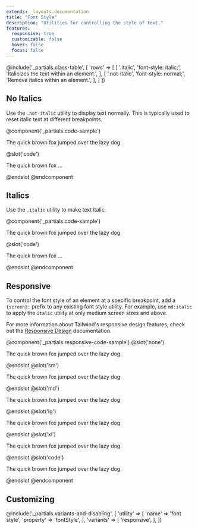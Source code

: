 ```yaml
---
extends: _layouts.documentation
title: "Font Style"
description: "Utilities for controlling the style of text."
features:
  responsive: true
  customizable: false
  hover: false
  focus: false
---
```


@include('_partials.class-table', [
  'rows' => [
    [
      '.italic',
      'font-style: italic;',
      'Italicizes the text within an element.',
    ],
    [
      '.not-italic',
      'font-style: normal;',
      'Remove italics within an element.',
    ],
  ]
])

## No Italics

Use the `.not-italic` utility to display text normally. This is typically used to reset italic text at different breakpoints.

@component('_partials.code-sample')
<p class="not-italic text-lg text-gray-800">The quick brown fox jumped over the lazy dog.</p>
@slot('code')
<p class="not-italic ...">The quick brown fox ...</p>
@endslot
@endcomponent

## Italics

Use the `.italic` utility to make text italic.

@component('_partials.code-sample')
<p class="italic text-lg text-gray-800">The quick brown fox jumped over the lazy dog.</p>
@slot('code')
<p class="italic ...">The quick brown fox ...</p>
@endslot
@endcomponent

## Responsive

To control the font style of an element at a specific breakpoint, add a `{screen}:` prefix to any existing font style utility. For example, use `md:italic` to apply the `italic` utility at only medium screen sizes and above.

For more information about Tailwind's responsive design features, check out the [Responsive Design](/docs/responsive-design) documentation.

@component('_partials.responsive-code-sample')
@slot('none')
<p class="italic text-lg text-gray-800">The quick brown fox jumped over the lazy dog.</p>
@endslot
@slot('sm')
<p class="not-italic text-lg text-gray-800">The quick brown fox jumped over the lazy dog.</p>
@endslot
@slot('md')
<p class="italic text-lg text-gray-800">The quick brown fox jumped over the lazy dog.</p>
@endslot
@slot('lg')
<p class="not-italic text-lg text-gray-800">The quick brown fox jumped over the lazy dog.</p>
@endslot
@slot('xl')
<p class="italic text-lg text-gray-800">The quick brown fox jumped over the lazy dog.</p>
@endslot
@slot('code')
<p class="none:italic sm:not-italic md:italic lg:not-italic xl:italic ...">
  The quick brown fox jumped over the lazy dog.
</p>
@endslot
@endcomponent

## Customizing

@include('_partials.variants-and-disabling', [
    'utility' => [
        'name' => 'font style',
        'property' => 'fontStyle',
    ],
    'variants' => [
        'responsive',
    ],
])
